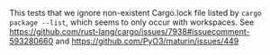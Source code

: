 This tests that we ignore non-existent Cargo.lock file listed by `cargo package --list`, which seems to only occur with workspaces. See https://github.com/rust-lang/cargo/issues/7938#issuecomment-593280660 and https://github.com/PyO3/maturin/issues/449
